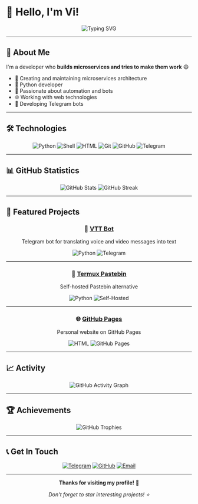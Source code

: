 # 👋 Hello, I'm Vi!

<div align="center">
  <img src="https://readme-typing-svg.herokuapp.com?font=Fira+Code&weight=500&size=28&pause=1000&color=00FF00&center=true&vCenter=true&width=435&lines=Backend+Developer;Microservices+Architect;Open+Source+Enthusiast" alt="Typing SVG" />
</div>

---

## 🚀 About Me

I'm a developer who **builds microservices and tries to make them work** 😄

- 🔧 Creating and maintaining microservices architecture
- 🐍 Python developer
- 🤖 Passionate about automation and bots
- 🌐 Working with web technologies
- 📱 Developing Telegram bots

---

## 🛠️ Technologies

<div align="center">
  
![Python](https://img.shields.io/badge/-Python-3776AB?style=for-the-badge&logo=python&logoColor=white)
![Shell](https://img.shields.io/badge/-Shell-4EAA25?style=for-the-badge&logo=gnu-bash&logoColor=white)
![HTML](https://img.shields.io/badge/-HTML-E34F26?style=for-the-badge&logo=html5&logoColor=white)
![Git](https://img.shields.io/badge/-Git-F05032?style=for-the-badge&logo=git&logoColor=white)
![GitHub](https://img.shields.io/badge/-GitHub-181717?style=for-the-badge&logo=github&logoColor=white)
![Telegram](https://img.shields.io/badge/-Telegram-26A5E4?style=for-the-badge&logo=telegram&logoColor=white)

</div>

---

## 📊 GitHub Statistics

<div align="center">
  <img src="https://github-readme-stats.vercel.app/api?username=mrvi0&show_icons=true&theme=radical&hide_border=true" alt="GitHub Stats" />
  <img src="https://github-readme-streak-stats.herokuapp.com/?user=mrvi0&theme=radical&hide_border=true" alt="GitHub Streak" />
</div>

---

## 🎯 Featured Projects

<div align="center">

### 🤖 [VTT Bot](https://github.com/mrvi0/vtt-bot)
Telegram bot for translating voice and video messages into text

![Python](https://img.shields.io/badge/Python-3.8+-blue.svg)
![Telegram](https://img.shields.io/badge/Telegram%20Bot-API-green.svg)

---

### 📝 [Termux Pastebin](https://github.com/mrvi0/termux-pastebin)
Self-hosted Pastebin alternative

![Python](https://img.shields.io/badge/Python-3.8+-blue.svg)
![Self-Hosted](https://img.shields.io/badge/Self--Hosted-Yes-orange.svg)

---

### 🌐 [GitHub Pages](https://github.com/mrvi0/mrvi0.github.io)
Personal website on GitHub Pages

![HTML](https://img.shields.io/badge/HTML5-E34F26?style=flat&logo=html5&logoColor=white)
![GitHub Pages](https://img.shields.io/badge/GitHub%20Pages-327FC7?style=flat&logo=github&logoColor=white)

</div>

---

## 📈 Activity

<div align="center">
  <img src="https://github-readme-activity-graph.vercel.app/graph?username=mrvi0&theme=radical&hide_border=true" alt="GitHub Activity Graph" />
</div>

---

## 🏆 Achievements

<div align="center">
  <img src="https://github-profile-trophy.vercel.app/?username=mrvi0&theme=radical&no-frame=true&no-bg=false&margin-w=4" alt="GitHub Trophies" />
</div>

---

## 📞 Get In Touch

<div align="center">
  
[![Telegram](https://img.shields.io/badge/Telegram-@b4dcat-26A5E4?style=for-the-badge&logo=telegram&logoColor=white)](http://t.me/b4dcat)
[![GitHub](https://img.shields.io/badge/GitHub-@mrvi0-181717?style=for-the-badge&logo=github&logoColor=white)](https://github.com/mrvi0)
[![Email](https://img.shields.io/badge/Email-support%40b4dcat.ru-D14836?style=for-the-badge&logo=gmail&logoColor=white)](mailto:support@b4dcat.ru)

</div>

---

<div align="center">
  
**Thanks for visiting my profile!** 🚀

*Don't forget to star interesting projects! ⭐*

</div> 